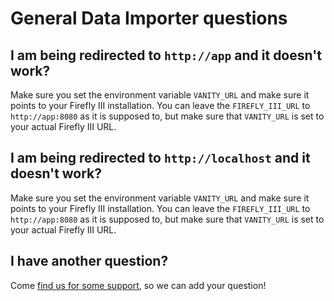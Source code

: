 # General Data Importer questions

## I am being redirected to `http://app` and it doesn't work?

Make sure you set the environment variable `VANITY_URL` and make sure it points to your Firefly III installation. You can leave the `FIREFLY_III_URL` to `http://app:8080` as it is supposed to, but make sure that `VANITY_URL` is set to your actual Firefly III URL.

## I am being redirected to `http://localhost` and it doesn't work?

Make sure you set the environment variable `VANITY_URL` and make sure it points to your Firefly III installation. You can leave the `FIREFLY_III_URL` to `http://app:8080` as it is supposed to, but make sure that `VANITY_URL` is set to your actual Firefly III URL.

## I have another question?

Come [find us for some support](../../../explanation/support.md), so we can add your question!
